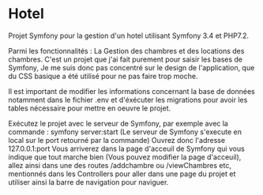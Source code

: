 # Hotel
Projet Symfony pour la gestion d'un hotel utilisant Symfony 3.4 et PHP7.2. 

Parmi les fonctionnalités : La Gestion des chambres et des locations des chambres. C'est un projet que j'ai fait purement pour saisir les bases de Symfony, Je me suis donc pas concentré
sur le design de l'application, que du CSS basique a été utilisé pour ne pas faire trop moche.

Il est important de modifier les informations concernant la base de données notamment dans le fichier .env et d'éxécuter les migrations pour avoir les tables nécessaire pour mettre en
oeuvre le projet.

Exécutez le projet avec le serveur de Symfony, par exemple avec la commande : symfony server:start (Le serveur de Symfony s'execute en local sur le port retourné par la commande) 
Ouvrez donc l'adresse 127.0.0.1:port
Vous arriverez dans la page d'acceuil de Symfony qui vous indique que tout marche bien (Vous pouvez modifier la page d'acceuil), allez ainsi dans une des routes /addchambre ou /viewChambres etc, mentionnés dans les Controllers
pour aller dans une page du projet et utiliser ainsi la barre de navigation pour naviguer. 

